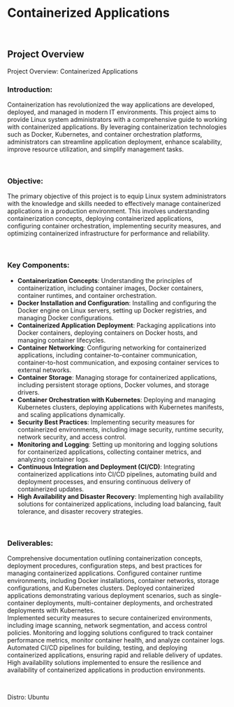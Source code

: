 # Containerized Applications

<br> 

## Project Overview


Project Overview: Containerized Applications

### Introduction:
Containerization has revolutionized the way applications are developed, deployed, and managed in modern IT environments. This project aims to provide Linux system administrators with a comprehensive guide to working with containerized applications. By leveraging containerization technologies such as Docker, Kubernetes, and container orchestration platforms, administrators can streamline application deployment, enhance scalability, improve resource utilization, and simplify management tasks.

<br>

### Objective:
The primary objective of this project is to equip Linux system administrators with the knowledge and skills needed to effectively manage containerized applications in a production environment. This involves understanding containerization concepts, deploying containerized applications, configuring container orchestration, implementing security measures, and optimizing containerized infrastructure for performance and reliability.

<br>

### Key Components:

- <b>Containerization Concepts</b>: Understanding the principles of containerization, including container images, Docker containers, container runtimes, and container orchestration.
- <b>Docker Installation and Configuration</b>: Installing and configuring the Docker engine on Linux servers, setting up Docker registries, and managing Docker configurations.
- <b>Containerized Application Deployment</b>: Packaging applications into Docker containers, deploying containers on Docker hosts, and managing container lifecycles.
- <b>Container Networking</b>: Configuring networking for containerized applications, including container-to-container communication, container-to-host communication, and exposing container services to external networks.
- <b>Container Storage</b>: Managing storage for containerized applications, including persistent storage options, Docker volumes, and storage drivers.
- <b>Container Orchestration with Kubernetes</b>: Deploying and managing Kubernetes clusters, deploying applications with Kubernetes manifests, and scaling applications dynamically.
- <b>Security Best Practices</b>: Implementing security measures for containerized environments, including image security, runtime security, network security, and access control.
- <b>Monitoring and Logging</b>: Setting up monitoring and logging solutions for containerized applications, collecting container metrics, and analyzing container logs.
- <b>Continuous Integration and Deployment (CI/CD)</b>: Integrating containerized applications into CI/CD pipelines, automating build and deployment processes, and ensuring continuous delivery of containerized updates.
- <b>High Availability and Disaster Recovery</b>: Implementing high availability solutions for containerized applications, including load balancing, fault tolerance, and disaster recovery strategies.

<br>

### Deliverables:

Comprehensive documentation outlining containerization concepts, deployment procedures, configuration steps, and best practices for managing containerized applications.
Configured container runtime environments, including Docker installations, container networks, storage configurations, and Kubernetes clusters.
Deployed containerized applications demonstrating various deployment scenarios, such as single-container deployments, multi-container deployments, and orchestrated deployments with Kubernetes. <br>
Implemented security measures to secure containerized environments, including image scanning, network segmentation, and access control policies.
Monitoring and logging solutions configured to track container performance metrics, monitor container health, and analyze container logs.
Automated CI/CD pipelines for building, testing, and deploying containerized applications, ensuring rapid and reliable delivery of updates.
High availability solutions implemented to ensure the resilience and availability of containerized applications in production environments.

<br>

Distro: Ubuntu 
